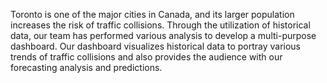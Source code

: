 Toronto is one of the major cities in Canada, and its larger population increases the risk of traffic collisions. Through the utilization of historical data, our team has performed various analysis to develop a multi-purpose dashboard. Our dashboard visualizes historical data to portray various trends of traffic collisions and also provides the audience with our forecasting analysis and predictions.
